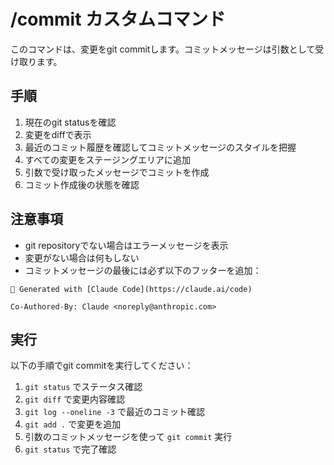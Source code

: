 # /commit カスタムコマンド

このコマンドは、変更をgit commitします。コミットメッセージは引数として受け取ります。

## 手順

1. 現在のgit statusを確認
2. 変更をdiffで表示  
3. 最近のコミット履歴を確認してコミットメッセージのスタイルを把握
4. すべての変更をステージングエリアに追加
5. 引数で受け取ったメッセージでコミットを作成
6. コミット作成後の状態を確認

## 注意事項

- git repositoryでない場合はエラーメッセージを表示
- 変更がない場合は何もしない
- コミットメッセージの最後には必ず以下のフッターを追加：

```
🤖 Generated with [Claude Code](https://claude.ai/code)

Co-Authored-By: Claude <noreply@anthropic.com>
```

## 実行

以下の手順でgit commitを実行してください：

1. `git status` でステータス確認
2. `git diff` で変更内容確認  
3. `git log --oneline -3` で最近のコミット確認
4. `git add .` で変更を追加
5. 引数のコミットメッセージを使って `git commit` 実行
6. `git status` で完了確認